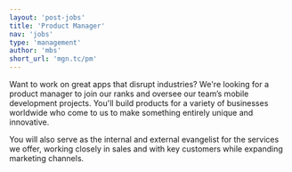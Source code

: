 ```yaml
---
layout: 'post-jobs'
title: 'Product Manager'
nav: 'jobs'
type: 'management'
author: 'mbs'
short_url: 'mgn.tc/pm'
---
```

Want to work on great apps that disrupt industries? We're looking for a product manager to join our ranks and oversee our team’s mobile development projects. You'll build products for a variety of businesses worldwide who come to us to make something entirely unique and innovative.

You will also serve as the internal and external evangelist for the services we offer, working closely in sales and with key customers while expanding marketing channels.